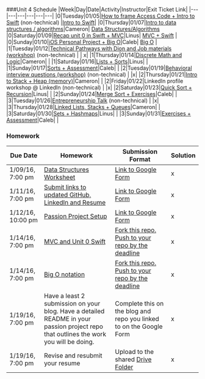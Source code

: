 ###Unit 4 Schedule
|Week|Day|Date|Activity|Instructor|Exit Ticket Link|
|---|---|---|---|---|---|
|0|Tuesday|01/05|[How to frame Access Code + Intro to Swift](https://github.com/accesscode-2-2/unit-4/blob/master/lessons/week-0/2016_01_05.md) (non-technical)  |[Intro to Swift](https://docs.google.com/forms/d/1CuY-UFTL3CULwPOWfqFoG4LuEHPAi2iB3ZoJsGTat44/viewform)|
|0|Thursday|01/07|[Intro to data structures / algorithms](https://github.com/accesscode-2-2/unit-4/blob/master/lessons/week-0/2016_01_07.md)|Cameron| [Data Structures/Algorithms](https://docs.google.com/a/c4q.nyc/forms/d/1FfZbLI9WP5ohJssEeZQk7aQSc5suKmMe6K21xpEENWg/viewform)
|0|Saturday|01/09|[Recap unit 0 in Swift + MVC](https://github.com/accesscode-2-2/unit-4/blob/master/lessons/week-0/2016_01_09.md)|Linus| [MVC + Swift](https://docs.google.com/forms/d/1ZtOgbNZqI-0KXzmuvebMudQS5EvoOQJ8EZu3J6J8Fuk/viewform) |
|0|Sunday|01/10|[iOS Personal Project + Big O](https://github.com/accesscode-2-2/unit-4/blob/master/lessons/week-0/2016_01_10.md)|Caleb| [Big O](https://docs.google.com/forms/d/1RbMowGnkMUOXTfbt5CElW4cfwkTlyVKX9K2tT1xm8ZY/viewform) |
|1|Tuesday|01/12|[Technical Pathways with Dion and Job materials (workshop)](https://github.com/accesscode-2-2/unit-4/blob/master/lessons/week-1/2016_01_12.md) (non-technical) | | x|
|1|Thursday|01/14|[Discrete Math and Logic](https://github.com/accesscode-2-2/unit-4/blob/master/lessons/week-1/2016_01_14.md)|Cameron| |
|1|Saturday|01/16|[Lists + Sorts](https://github.com/accesscode-2-2/unit-4/blob/master/lessons/week-1/2016_01_16.md)|Linus| |
|1|Sunday|01/17|[Sorts + Assessment](https://github.com/accesscode-2-2/unit-4/blob/master/lessons/week-1/2016_01_17.md)|Caleb| |
|2|Tuesday|01/19|[Behavioral interview questions (workshop)](https://github.com/accesscode-2-2/unit-4/blob/master/lessons/week-2/2016_01_19.md) (non-technical) | |x|
|2|Thursday|01/21|[Intro to Stack + Heap (memory)](https://github.com/accesscode-2-2/unit-4/blob/master/lessons/week-2/2016_01_21.md)|Cameron| |
|2|Friday|01/22|LinkedIn profile workshop @ LinkedIn (non-technical) | |x|
|2|Saturday|01/23|[Quick Sort + Recursion](https://github.com/accesscode-2-2/unit-4/blob/master/lessons/week-2/2016_01_23.md)|Linus| |
|2|Sunday|01/24|[Merge Sort + Exercises](https://github.com/accesscode-2-2/unit-4/blob/master/lessons/week-2/2016_01_24.md)|Caleb| |
|3|Tuesday|01/26|[Entrepreneurship Talk](https://github.com/accesscode-2-2/unit-4/blob/master/lessons/week-3/2016_01_26.md) (non-technical) | |x|
|3|Thursday|01/28|[Linked Lists, Stacks + Queues](https://github.com/accesscode-2-2/unit-4/blob/master/lessons/week-3/2016_01_28.md)|Cameron| |
|3|Saturday|01/30|[Sets + Hashmaps](https://github.com/accesscode-2-2/unit-4/blob/master/lessons/week-3/2016_01_30.md)|Linus| |
|3|Sunday|01/31|[Exercises + Assessment](https://github.com/accesscode-2-2/unit-4/blob/master/lessons/week-3/2016_01_31.md)|Caleb| |

### Homework
 Due Date | Homework | Submission Format | Solution |
|---|---|---|---|
1/09/16, 7:00 pm | [Data Structures Worksheet](http://www.cs.cornell.edu/courses/CS2110/2014sp/L09-Lists/data_structures.pdf) | [Link to Google Form](https://docs.google.com/a/c4q.nyc/forms/d/1qGLpV_eLZv6a-zrS6dHEQqwPv4QbpBSh646XNqa55Ps/viewform) | x
1/11/16, 7:00 pm | [Submit links to updated GitHub, LinkedIn and Resume](https://docs.google.com/document/d/1Y6oAzxDa_K0_0_Mz_S-O5w0LJ5eJUuL4iODAH9Fj2FQ/edit?usp=sharing) | [Link to Google Form](http://goo.gl/forms/KUfBPRHQBr) | x 
1/12/16, 10:00 pm | [Passion Project Setup](https://docs.google.com/presentation/d/1Sb6IoD3f842WGugSJZ1s7-4EHgPEdH5RHiT3-H0TI2A/edit#slide=id.gecfcc994a_0_10) | [Link to Google Form](http://goo.gl/forms/qU6GQ8b3pZ) | x
1/14/16, 7:00 pm | [MVC and Unit 0 Swift](https://docs.google.com/document/d/1DQ2aCJ_yUZtazzCfb0PaS81bg61V2ZOSxpABh981xSo/edit) | [Fork this repo.  Push to your repo by the deadline](https://github.com/accesscode-2-2/unit-4-assignments) | x |
1/14/16, 7:00 pm | [Big O notation](https://docs.google.com/document/d/1aF1imJUVahCSJAuN1OEm5lQXwpSFaAmVmAETKMM6PLQ/edit#heading=h.za36ai6n5fth) | [Fork this repo.  Push to your repo by the deadline](https://github.com/accesscode-2-2/unit-4-assignments) | x
1/19/16, 7:00 pm | Have a least 2 submission on your blog.  Have a detailed README in your passion project repo that outlines the work you will be doing. | Complete this on the blog and repo you linked to on the Google Form | x
1/19/16, 7:00 pm | Revise and resubmit your resume | Upload to the shared [Drive Folder](https://drive.google.com/drive/u/0/folders/0B61otWQVg7ApUFFjWkx6ZE9VOUU) | x
